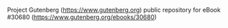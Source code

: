 Project Gutenberg (https://www.gutenberg.org) public repository for eBook #30680 (https://www.gutenberg.org/ebooks/30680)
